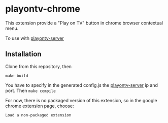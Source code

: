 playontv-chrome
=========
This extension provide a "Play on TV" button in chrome browser contextual menu.

To use with [playontv-server](https://github.com/mpipet/playontv-server)

Installation
------------

Clone from this repository, then

`make build`

You have to specify in the generated config.js the [playontv-server](https://github.com/mpipet/playontv-server) ip and port.
Then `make compile`

For now, there is no packaged version of this extension, so in the google chrome extension page, choose:

`Load a non-packaged extension`
